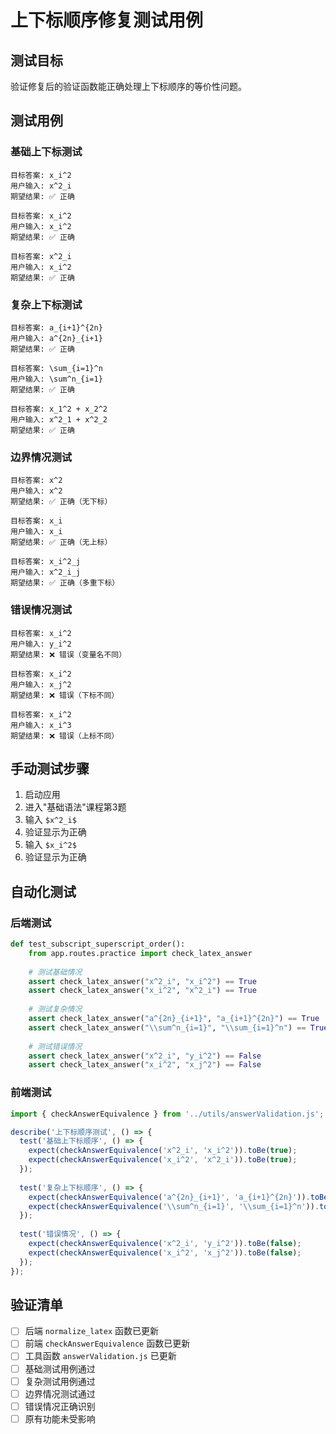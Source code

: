 # 上下标顺序修复测试用例

## 测试目标
验证修复后的验证函数能正确处理上下标顺序的等价性问题。

## 测试用例

### 基础上下标测试
```
目标答案: x_i^2
用户输入: x^2_i
期望结果: ✅ 正确

目标答案: x_i^2  
用户输入: x_i^2
期望结果: ✅ 正确

目标答案: x^2_i
用户输入: x_i^2
期望结果: ✅ 正确
```

### 复杂上下标测试
```
目标答案: a_{i+1}^{2n}
用户输入: a^{2n}_{i+1}
期望结果: ✅ 正确

目标答案: \sum_{i=1}^n
用户输入: \sum^n_{i=1}
期望结果: ✅ 正确

目标答案: x_1^2 + x_2^2
用户输入: x^2_1 + x^2_2
期望结果: ✅ 正确
```

### 边界情况测试
```
目标答案: x^2
用户输入: x^2
期望结果: ✅ 正确（无下标）

目标答案: x_i
用户输入: x_i
期望结果: ✅ 正确（无上标）

目标答案: x_i^2_j
用户输入: x^2_i_j
期望结果: ✅ 正确（多重下标）
```

### 错误情况测试
```
目标答案: x_i^2
用户输入: y_i^2
期望结果: ❌ 错误（变量名不同）

目标答案: x_i^2
用户输入: x_j^2
期望结果: ❌ 错误（下标不同）

目标答案: x_i^2
用户输入: x_i^3
期望结果: ❌ 错误（上标不同）
```

## 手动测试步骤

1. 启动应用
2. 进入"基础语法"课程第3题
3. 输入 `$x^2_i$`
4. 验证显示为正确
5. 输入 `$x_i^2$`
6. 验证显示为正确

## 自动化测试

### 后端测试
```python
def test_subscript_superscript_order():
    from app.routes.practice import check_latex_answer
    
    # 测试基础情况
    assert check_latex_answer("x^2_i", "x_i^2") == True
    assert check_latex_answer("x_i^2", "x^2_i") == True
    
    # 测试复杂情况
    assert check_latex_answer("a^{2n}_{i+1}", "a_{i+1}^{2n}") == True
    assert check_latex_answer("\\sum^n_{i=1}", "\\sum_{i=1}^n") == True
    
    # 测试错误情况
    assert check_latex_answer("x^2_i", "y_i^2") == False
    assert check_latex_answer("x_i^2", "x_j^2") == False
```

### 前端测试
```javascript
import { checkAnswerEquivalence } from '../utils/answerValidation.js';

describe('上下标顺序测试', () => {
  test('基础上下标顺序', () => {
    expect(checkAnswerEquivalence('x^2_i', 'x_i^2')).toBe(true);
    expect(checkAnswerEquivalence('x_i^2', 'x^2_i')).toBe(true);
  });
  
  test('复杂上下标顺序', () => {
    expect(checkAnswerEquivalence('a^{2n}_{i+1}', 'a_{i+1}^{2n}')).toBe(true);
    expect(checkAnswerEquivalence('\\sum^n_{i=1}', '\\sum_{i=1}^n')).toBe(true);
  });
  
  test('错误情况', () => {
    expect(checkAnswerEquivalence('x^2_i', 'y_i^2')).toBe(false);
    expect(checkAnswerEquivalence('x_i^2', 'x_j^2')).toBe(false);
  });
});
```

## 验证清单

- [ ] 后端 `normalize_latex` 函数已更新
- [ ] 前端 `checkAnswerEquivalence` 函数已更新  
- [ ] 工具函数 `answerValidation.js` 已更新
- [ ] 基础测试用例通过
- [ ] 复杂测试用例通过
- [ ] 边界情况测试通过
- [ ] 错误情况正确识别
- [ ] 原有功能未受影响

